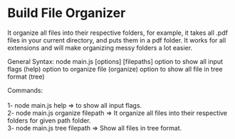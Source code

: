 # Build File Organizer

It organize all files into their respective folders, for example, it takes all .pdf files in your current directory, and puts them in a pdf folder. It works for all extensions and will make organizing messy folders a lot easier.


General Syntax:
node main.js [options] [filepaths]
option to show all input flags (help)
option to organize file (organize)
option to show all file in tree format (tree) 

Commands:
<br>
<br>1- node main.js help => to show all input flags.
<br>2- node main.js organize filepath => It organize all files into their respective folders for given path folder.
<br>3- node main.js tree filepath => Show all files in tree format.


